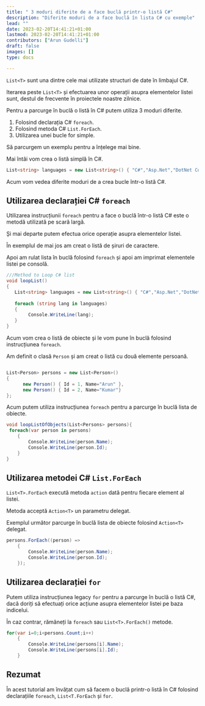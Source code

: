 ```yaml
---
title: " 3 moduri diferite de a face buclă printr-o listă C#"
description: "Diferite moduri de a face buclă în lista C# cu exemple"
lead: ""
date: 2023-02-20T14:41:21+01:00
lastmod: 2023-02-20T14:41:21+01:00
contributors: ["Arun Gudelli"]
draft: false
images: []
type: docs

---
```


`List<T>` sunt una dintre cele mai utilizate structuri de date în limbajul C#. 

Iterarea peste `List<T>` și efectuarea unor operații asupra elementelor listei sunt, destul de frecvente în proiectele noastre zilnice.

Pentru a parcurge în buclă o listă în C# putem utiliza 3 moduri diferite.

1. Folosind declarația C# `foreach`.
2. Folosind metoda C# `List.ForEach`.
3. Utilizarea unei bucle for simple.

Să parcurgem un exemplu pentru a înțelege mai bine. 

Mai întâi vom crea o listă simplă în C#.

```csharp
List<string> languages = new List<string>() { "C#","Asp.Net","DotNet Core"};

```

Acum vom vedea diferite moduri de a crea bucle într-o listă C#.

## Utilizarea declarației C# `foreach` 

Utilizarea instrucțiunii `foreach` pentru a face o buclă într-o listă C# este o metodă utilizată pe scară largă.

Și mai departe putem efectua orice operație asupra elementelor listei.

În exemplul de mai jos am creat o listă de șiruri de caractere.

Apoi am rulat lista în buclă folosind `foreach` și apoi am imprimat elementele listei pe consolă.

```csharp
///Method to Loop C# list
void loopList()
{
   List<string> languages = new List<string>() { "C#","Asp.Net","DotNet Core"};
   
   foreach (string lang in languages)
   {
        Console.WriteLine(lang);
   }
}
```

Acum vom crea o listă de obiecte și le vom pune în buclă folosind instrucțiunea `foreach`.

Am definit o clasă `Person` și am creat o listă cu două elemente persoană.

```csharp

List<Person> persons = new List<Person>() 
{ 
      new Person() { Id = 1, Name="Arun" },
      new Person() { Id = 2, Name="Kumar"} 
};
```

Acum putem utiliza instrucțiunea `foreach` pentru a parcurge în buclă lista de obiecte.

```csharp
void loopListOfObjects(List<Persons> persons){
 foreach(var person in persons)
    {
        Console.WriteLine(person.Name);            
        Console.WriteLine(person.Id);
    }
}
```

## Utilizarea metodei C# `List.ForEach` 

`List<T>.ForEach` execută metoda `action` dată pentru fiecare element al listei.

Metoda acceptă `Action<T>` un parametru delegat. 

Exemplul următor parcurge în buclă lista de obiecte folosind `Action<T>` delegat.

```csharp
persons.ForEach((person) =>
    {
        Console.WriteLine(person.Name);
        Console.WriteLine(person.Id);
    });
```

## Utilizarea declarației `for` 

Putem utiliza instrucțiunea legacy `for` pentru a parcurge în buclă o listă C#, dacă doriți să efectuați orice acțiune asupra elementelor listei pe baza indicelui. 

În caz contrar, rămâneți la `foreach` sau `List<T>.ForEach()` metode.

```csharp
for(var i=0;i<persons.Count;i++)
    {
        Console.WriteLine(persons[i].Name);
        Console.WriteLine(persons[i].Id);
    }
```

## Rezumat

În acest tutorial am învățat cum să facem o buclă printr-o listă în C# folosind declarațiile `foreach`, `List<T.ForEach` și `for`.











